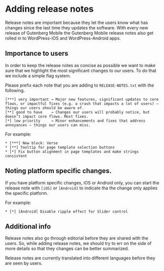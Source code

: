 # Adding release notes
Release notes are important because they let the users know what has changes since the last time they updates the software. 
With every new release of Gutenberg Mobile the Gutenberg Mobile release notes also  get rolled in to WordPress-iOS and WordPress-Android apps.

## Importance to users
In order to keep the release notes as concise as possible we want to make sure that we highlight the most significant changes
to our users. To do that we include a simple flag system.


Please prefix each note that you are adding to `RELEASE-NOTES.txt` with the following. 

    [***] very important → Major new features, significant updates to core flows, or impactful fixes (e.g. a crash that impacts a lot of users) — things our users should be aware of.
    [**] good to have    → Changes our users will probably notice, but doesn’t impact core flows. Most fixes.
    [*] low priority     → Minor enhancements and fixes that address annoyances — things our users can miss.


For example:

    * [***] New block: Verse
    * [**] Tooltip for page template selection buttons
    * [*] Fix button alignment in page templates and make strings consistent

## Noting platform specific changes. 

If you have platform specific changes, iOS or Android only, you can start the release note with `[iOS]` or `[Android]` to 
indicate tha the change only applies the specific platform. 

For example: 

    * [*] [Android] Disable ripple effect for Slider control
    
## Additional info
Release notes also go through editorial before they are shared with the users. So, while adding release notes, we should 
try to err on the side of more details so that they changes can be better summarized. 

Release notes are currently translated into different languages before they are seen by users. 
